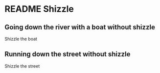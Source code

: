 # README Shizzle 
## Going down the river with a boat without shizzle

Shizzle the boat

## Running down the street without shizzle
Shizzle the street